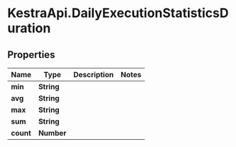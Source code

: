 # KestraApi.DailyExecutionStatisticsDuration

## Properties

Name | Type | Description | Notes
------------ | ------------- | ------------- | -------------
**min** | **String** |  | 
**avg** | **String** |  | 
**max** | **String** |  | 
**sum** | **String** |  | 
**count** | **Number** |  | 


